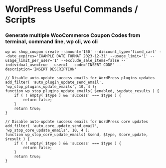 # WordPress Useful Commands / Scripts

### Generate multiple WooCommerce Coupon Codes from terminal, command line, wp cli, wc cli
`wp wc shop_coupon create --amount='150' --discount_type='fixed_cart' --date_expires='EXAMPLE DATE FORMAT 2023-12-31' --usage_limit='1' --usage_limit_per_user='1' --exclude_sale_items=false --individual_use=true --user=1 --code='INSERT CODE' --description='INSERT DESCRIPTION'`


```
// Disable auto-update success emails for WordPress plugins updates
add_filter( 'auto_plugin_update_send_email', 'wp_stop_plugins_update_emails', 10, 4 );
function wp_stop_plugins_update_emails( $enabled, $update_results ) {
    if ( ! empty( $type ) && 'success' === $type ) {
        return false;
    }
    return true;
}

// Disable auto-update success emails for WordPress core updates
add_filter( 'auto_core_update_send_email', 'wp_stop_core_update_emails', 10, 4 );
function wp_stop_core_update_emails( $send, $type, $core_update, $result ) {
    if ( ! empty( $type ) && 'success' === $type ) {
        return false;
    }
    return true;
}
```
